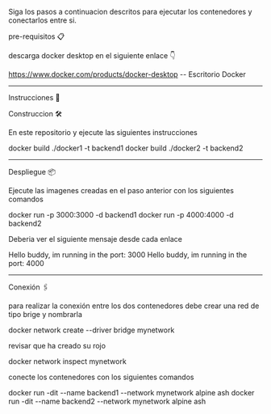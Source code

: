 Siga los pasos a continuacion descritos para ejecutar los contenedores y conectarlos entre si.

pre-requisitos 📋

descarga docker desktop en el siguiente enlace 👇

https://www.docker.com/products/docker-desktop -- Escritorio Docker

----------------------------------------------------------------------------------------------
Instrucciones 🔧

Construccion 🛠️


En este repositorio y ejecute las siguientes instrucciones


docker build ./docker1 -t backend1
docker build ./docker2 -t backend2

----------------------------------------------------------------------------------------------

Despliegue 📦


Ejecute las imagenes creadas en el paso anterior con los siguientes comandos


docker run -p 3000:3000 -d backend1
docker run -p 4000:4000 -d backend2


Deberia ver el siguiente mensaje desde cada enlace


Hello buddy, im running in the port: 3000
Hello buddy, im running in the port: 4000

----------------------------------------------------------------------------------------------

Conexión 🖇️


para realizar la conexión entre los dos contenedores debe crear una red de tipo brige y nombrarla


docker network create --driver bridge mynetwork


revisar que ha creado su rojo


docker network inspect mynetwork


conecte los contenedores con los siguientes comandos


docker run -dit --name backend1 --network mynetwork alpine ash
docker run -dit --name backend2 --network mynetwork alpine ash

